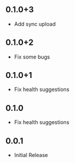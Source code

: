 ## 0.1.0+3

- Add sync upload

## 0.1.0+2

- Fix some bugs

## 0.1.0+1

- Fix health suggestions

## 0.1.0

- Fix health suggestions

## 0.0.1

- Initial Release
